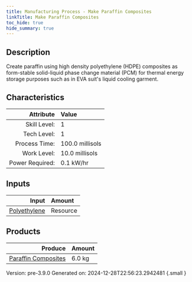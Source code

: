 ```yaml
---
title: Manufacturing Process - Make Paraffin Composites
linkTitle: Make Paraffin Composites
toc_hide: true
hide_summary: true
---
```


## Description
 Create paraffin using high density polyethylene (HDPE) composites as &#10;&#9;&#9;&#9;form-stable solid-liquid phase change material (PCM) for thermal energy storage &#10;&#9;&#9;&#9;purposes such as in EVA suit&#39;s liquid cooling garment. 

## Characteristics

| Attribute      | Value |
|--------:|:------|
|Skill Level:|1|
|Tech Level:|1|
|Process Time:|100.0 millisols|
|Work Level:|10.0 millisols|
|Power Required:|0.1 kW/hr|

## Inputs

| Input      | Amount |
|--------:|:------|
|[Polyethylene](/docs/definitions/resource/polyethylene)|Resource|7.8 kg|

## Products


| Produce      | Amount |
|--------:|:------|
|[Paraffin Composites](/docs/definitions/resource/paraffin-composites)|6.0 kg|


Version: pre-3.9.0 Generated on: 2024-12-28T22:56:23.2942481
{.small }

